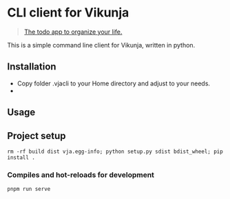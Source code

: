 # CLI client for Vikunja

> [The todo app to organize your life.](https://vikunja.io/)

This is a simple command line client for Vikunja, written in python.

## Installation
- Copy folder .vjacli to your Home directory and adjust to your needs.
-
## Usage

## Project setup

```shell
rm -rf build dist vja.egg-info; python setup.py sdist bdist_wheel; pip install .
```

### Compiles and hot-reloads for development

```shell
pnpm run serve
```

